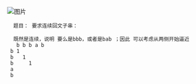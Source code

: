 ![图片](https://user-images.githubusercontent.com/38878365/186300855-925b1513-bde4-45dd-a555-42d01404746d.png)

      题目： 要求连续回文子串：
      
      既然是连续，说明 要么是bbb，或者是bab ；因此 可以考虑从两侧开始逼近
       b b b a b              
     b 1
     b   1
     b     1
     a
     b
    
